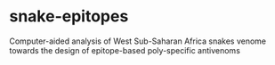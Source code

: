 # snake-epitopes
Computer-aided analysis of West Sub-Saharan Africa snakes venome towards the design of epitope-based poly-specific antivenoms
